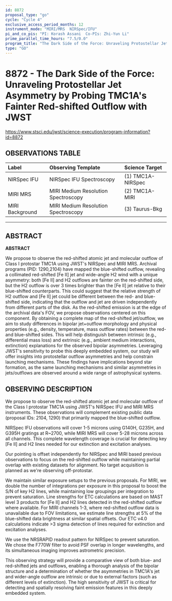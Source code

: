 ```yaml
---
id: 8872
proposal_type: "go"
cycle: "Cycle 4"
exclusive_access_period_months: 12
instrument_mode: "MIRI/MRS  NIRSpec/IFU"
pi_and_co_pis: "PI: Korash Assani  Co-PIs: Zhi-Yun Li"
prime_parallel_time_hours: "7.5/0.0"
program_title: "The Dark Side of the Force: Unraveling Protostellar Jet Asymmetry by Probing TMC1A's Fainter Red-shifted Outflow with JWST"
type: "GO"
---
```

# 8872 - The Dark Side of the Force: Unraveling Protostellar Jet Asymmetry by Probing TMC1A's Fainter Red-shifted Outflow with JWST
https://www.stsci.edu/jwst/science-execution/program-information?id=8872
## OBSERVATIONS TABLE
| Label               | Observing Template                  | Science Target      |
| :------------------ | :---------------------------------- | :------------------ |
| NIRSpec IFU         | NIRSpec IFU Spectroscopy            | (1) TMC1A-NIRSpec   |
| MIRI MRS            | MIRI Medium Resolution Spectroscopy | (2) TMC1A-MIRI      |
| MIRI Background     | MIRI Medium Resolution Spectroscopy | (3) Taurus-Bkg      |

---

## ABSTRACT

**ABSTRACT**

We propose to observe the red-shifted atomic jet and molecular outflow of Class I protostar TMC1A using JWST's NIRSpec and MIRI MRS. Archival programs (PID: 1290,2104) have mapped the blue-shifted outflow, revealing a collimated red-shifted [Fe II] jet and wide-angle H2 wind with a unique asymmetry: both [Fe II] and H2 outflows are fainter on the red-shifted side, but the H2 outflow is over 3 times brighter than the [Fe II] jet relative to their blue-shifted counterparts. This could suggest that the relative strength of H2 outflow and [Fe II] jet could be different between the red- and blue-shifted side, indicating that the outflow and jet are driven independently from different parts of the disk. As the red-shifted emission is at the edge of the archival data's FOV, we propose observations centered on this component. By obtaining a complete map of the red-shifted jet/outflow, we aim to study differences in bipolar jet+outflow morphology and physical properties (e.g., density, temperature, mass outflow rates) between the red- and blue-shifted sides. This will help distinguish between intrinsic (e.g., differential mass loss) and extrinsic (e.g., ambient medium interactions, extinction) explanations for the observed bipolar asymmetries. Leveraging JWST's sensitivity to probe this deeply embedded system, our study will offer insights into protostellar outflow asymmetries and help constrain launching mechanisms. These findings have implications beyond star formation, as the same launching mechanisms and similar asymmetries in jets/outflows are observed around a wide range of astrophysical systems.

## OBSERVING DESCRIPTION

We propose to observe the red-shifted atomic jet and molecular outflow of the Class I protostar TMC1A using JWST's NIRSpec IFU and MIRI MRS instruments. These observations will complement existing public data (proposal IDs: 2104, 1290) that primarily mapped the blue-shifted outflow.

NIRSpec IFU observations will cover 1-5 microns using G140H, G235H, and G395H gratings at R~2700, while MIRI MRS will cover 5-28 microns across all channels. This complete wavelength coverage is crucial for detecting key [Fe II] and H2 lines needed for our extinction and excitation analyses.

Our pointing is offset independently for NIRSpec and MIRI based previous observations to focus on the red-shifted outflow while maintaining partial overlap with existing datasets for alignment. No target acquisition is planned as we're observing off-protostar.

We maintain similar exposure setups to the previous proposals. For MIRI, we double the number of integrations per exposure in this proposal to boost the S/N of key H2 lines, while maintaining low groupings per integration to prevent saturation. Line strengths for ETC calculations are based on MAST level 3 products for [Fe II] and H2 lines detected in the red-shifted outflow where available. For MIRI channels 1-3, where red-shifted outflow data is unavailable due to FOV limitations, we estimate line strengths at 5% of the blue-shifted data brightness at similar spatial offsets. Our ETC v4.0 calculations indicate >3 sigma detection of lines required for extinction and excitation analyses.

We use the NRSRAPID readout pattern for NIRSpec to prevent saturation. We chose the F770W filter to avoid PSF overlap in longer wavelengths, and its simultaneous imaging improves astrometric precision.

This observing strategy will provide a comparative view of both blue- and red-shifted jets and outflows, enabling a thorough analysis of the bipolar structure and a determination of whether the asymmetries in TMC1A's jet and wider-angle outflow are intrinsic or due to external factors (such as different levels of extinction). The high sensitivity of JWST is critical for detecting and spatially resolving faint emission features in this deeply embedded system.